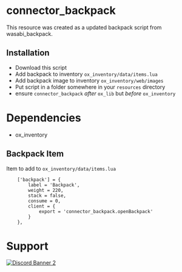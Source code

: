 # connector_backpack

This resource was created as a updated backpack script from wasabi_backpack.

## Installation

- Download this script
- Add backpack to inventory `ox_inventory/data/items.lua`
- Add backpack image to inventory `ox_inventory/web/images`
- Put script in a folder somewhere in your `resources` directory
- ensure `connector_backpack` *after* `ox_lib` but *before* `ox_inventory`

# Dependencies
 - ox_inventory

## Backpack Item
Item to add to `ox_inventory/data/items.lua`
```
    ['backpack'] = {
        label = 'Backpack',
        weight = 220,
        stack = false,
        consume = 0,
        client = {
            export = 'connector_backpack.openBackpack'
        }
    },
```


# Support
<a href='https://discord.gg/mysterium'>![Discord Banner 2](https://discordapp.com/api/guilds/1423613579017326704/widget.png?style=banner2)</a>


